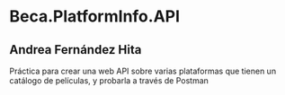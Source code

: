 # Beca.PlatformInfo.API
## Andrea Fernández Hita

Práctica para crear una web API sobre varias plataformas que tienen un catálogo de películas, y probarla a través de Postman
